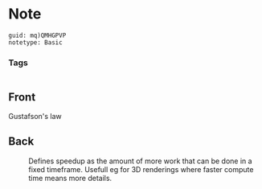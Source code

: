 # Note
```
guid: mq)QMHGPVP
notetype: Basic
```

### Tags
```
```

## Front
<dt>Gustafson's law</dt>

## Back
<dd>Defines speedup as the amount of more work that can be done in a fixed timeframe. Usefull eg for 3D renderings where faster compute time means more details.</dd>

